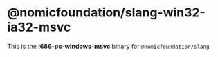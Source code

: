 <!-- cSpell:disable -->

# @nomicfoundation/slang-win32-ia32-msvc

This is the **i686-pc-windows-msvc** binary for `@nomicfoundation/slang`.
